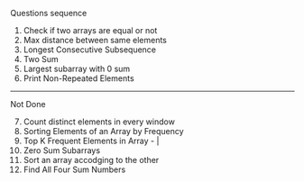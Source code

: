Questions sequence
1. Check if two arrays are equal or not
2. Max distance between same elements
3. Longest Consecutive Subsequence
4. Two Sum
5. Largest subarray with 0 sum
6. Print Non-Repeated Elements

-----------------------------------------------------------------------------------------------------------------------------------------------------------------------------

Not Done

7. Count distinct elements in every window
8. Sorting Elements of an Array by Frequency
9. Top K Frequent Elements in Array - |
10. Zero Sum Subarrays
11. Sort an array accodging to the other
12. Find All Four Sum Numbers


